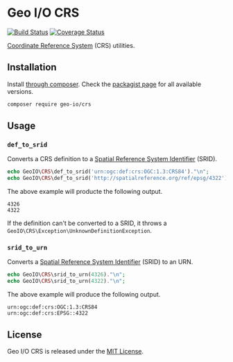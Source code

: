 Geo I/O CRS
===========

[![Build Status](https://travis-ci.org/geo-io/crs.svg?branch=master)](https://travis-ci.org/geo-io/crs)
[![Coverage Status](https://img.shields.io/coveralls/geo-io/crs.svg?style=flat)](https://coveralls.io/r/geo-io/crs)

[Coordinate Reference System](https://en.wikipedia.org/wiki/Spatial_reference_system) (CRS) utilities.

Installation
------------

Install [through composer](http://getcomposer.org). Check the
[packagist page](https://packagist.org/packages/geo-io/crs) for all
available versions.

```bash
composer require geo-io/crs
```

Usage
-----

### `def_to_srid`

Converts a CRS definition to a 
[Spatial Reference System Identifier](https://en.wikipedia.org/wiki/SRID) (SRID).

```php
echo GeoIO\CRS\def_to_srid('urn:ogc:def:crs:OGC:1.3:CRS84')."\n";
echo GeoIO\CRS\def_to_srid('http://spatialreference.org/ref/epsg/4322')."\n";
```

The above example will producte the following output.

```
4326
4322
```

If the definition can't be converted to a SRID, it throws a 
`GeoIO\CRS\Exception\UnknownDefinitionException`.

### `srid_to_urn`

Converts a [Spatial Reference System Identifier](https://en.wikipedia.org/wiki/SRID) 
(SRID) to an URN.

```php
echo GeoIO\CRS\srid_to_urn(4326)."\n";
echo GeoIO\CRS\srid_to_urn(4322)."\n";
```

The above example will produce the following output.

```
urn:ogc:def:crs:OGC:1.3:CRS84
urn:ogc:def:crs:EPSG::4322
```

License
-------

Geo I/O CRS is released under the [MIT License](LICENSE).
